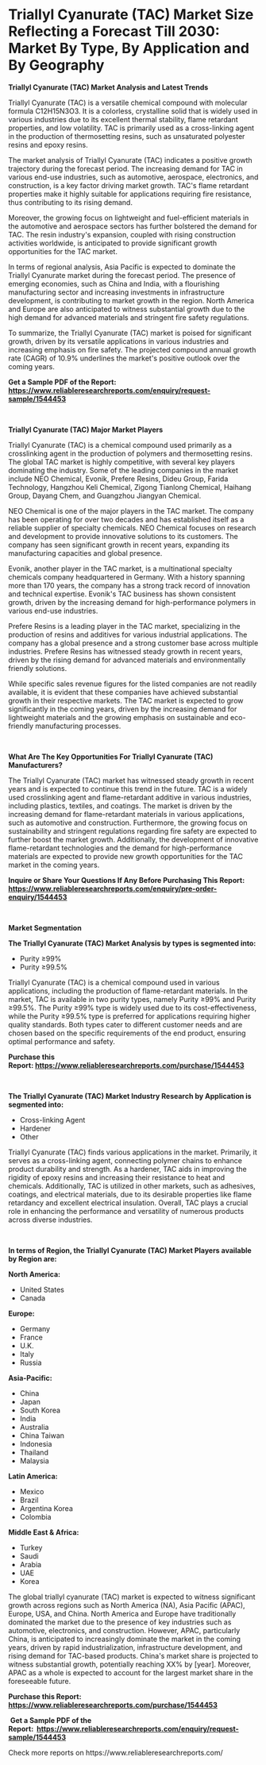<p><h1>Triallyl Cyanurate (TAC) Market Size Reflecting a Forecast Till 2030: Market By Type, By Application and By Geography</h1></p><p><strong>Triallyl Cyanurate (TAC) Market Analysis and Latest Trends</strong></p>
<p><p>Triallyl Cyanurate (TAC) is a versatile chemical compound with molecular formula C12H15N3O3. It is a colorless, crystalline solid that is widely used in various industries due to its excellent thermal stability, flame retardant properties, and low volatility. TAC is primarily used as a cross-linking agent in the production of thermosetting resins, such as unsaturated polyester resins and epoxy resins.</p><p>The market analysis of Triallyl Cyanurate (TAC) indicates a positive growth trajectory during the forecast period. The increasing demand for TAC in various end-use industries, such as automotive, aerospace, electronics, and construction, is a key factor driving market growth. TAC's flame retardant properties make it highly suitable for applications requiring fire resistance, thus contributing to its rising demand.</p><p>Moreover, the growing focus on lightweight and fuel-efficient materials in the automotive and aerospace sectors has further bolstered the demand for TAC. The resin industry's expansion, coupled with rising construction activities worldwide, is anticipated to provide significant growth opportunities for the TAC market.</p><p>In terms of regional analysis, Asia Pacific is expected to dominate the Triallyl Cyanurate market during the forecast period. The presence of emerging economies, such as China and India, with a flourishing manufacturing sector and increasing investments in infrastructure development, is contributing to market growth in the region. North America and Europe are also anticipated to witness substantial growth due to the high demand for advanced materials and stringent fire safety regulations.</p><p>To summarize, the Triallyl Cyanurate (TAC) market is poised for significant growth, driven by its versatile applications in various industries and increasing emphasis on fire safety. The projected compound annual growth rate (CAGR) of 10.9% underlines the market's positive outlook over the coming years.</p></p>
<p><strong>Get a Sample PDF of the Report:&nbsp; <a href="https://www.reliableresearchreports.com/enquiry/request-sample/1544453">https://www.reliableresearchreports.com/enquiry/request-sample/1544453</a></strong></p>
<p>&nbsp;</p>
<p><strong>Triallyl Cyanurate (TAC) Major Market Players</strong></p>
<p><p>Triallyl Cyanurate (TAC) is a chemical compound used primarily as a crosslinking agent in the production of polymers and thermosetting resins. The global TAC market is highly competitive, with several key players dominating the industry. Some of the leading companies in the market include NEO Chemical, Evonik, Prefere Resins, Dideu Group, Farida Technology, Hangzhou Keli Chemical, Zigong Tianlong Chemical, Haihang Group, Dayang Chem, and Guangzhou Jiangyan Chemical.</p><p>NEO Chemical is one of the major players in the TAC market. The company has been operating for over two decades and has established itself as a reliable supplier of specialty chemicals. NEO Chemical focuses on research and development to provide innovative solutions to its customers. The company has seen significant growth in recent years, expanding its manufacturing capacities and global presence.</p><p>Evonik, another player in the TAC market, is a multinational specialty chemicals company headquartered in Germany. With a history spanning more than 170 years, the company has a strong track record of innovation and technical expertise. Evonik's TAC business has shown consistent growth, driven by the increasing demand for high-performance polymers in various end-use industries.</p><p>Prefere Resins is a leading player in the TAC market, specializing in the production of resins and additives for various industrial applications. The company has a global presence and a strong customer base across multiple industries. Prefere Resins has witnessed steady growth in recent years, driven by the rising demand for advanced materials and environmentally friendly solutions.</p><p>While specific sales revenue figures for the listed companies are not readily available, it is evident that these companies have achieved substantial growth in their respective markets. The TAC market is expected to grow significantly in the coming years, driven by the increasing demand for lightweight materials and the growing emphasis on sustainable and eco-friendly manufacturing processes.</p></p>
<p>&nbsp;</p>
<p><strong>What Are The Key Opportunities For Triallyl Cyanurate (TAC) Manufacturers?</strong></p>
<p><p>The Triallyl Cyanurate (TAC) market has witnessed steady growth in recent years and is expected to continue this trend in the future. TAC is a widely used crosslinking agent and flame-retardant additive in various industries, including plastics, textiles, and coatings. The market is driven by the increasing demand for flame-retardant materials in various applications, such as automotive and construction. Furthermore, the growing focus on sustainability and stringent regulations regarding fire safety are expected to further boost the market growth. Additionally, the development of innovative flame-retardant technologies and the demand for high-performance materials are expected to provide new growth opportunities for the TAC market in the coming years.</p></p>
<p><strong>Inquire or Share Your Questions If Any Before Purchasing This Report: <a href="https://www.reliableresearchreports.com/enquiry/pre-order-enquiry/1544453">https://www.reliableresearchreports.com/enquiry/pre-order-enquiry/1544453</a></strong></p>
<p>&nbsp;</p>
<p><strong>Market Segmentation</strong></p>
<p><strong>The Triallyl Cyanurate (TAC) Market Analysis by types is segmented into:</strong></p>
<p><ul><li>Purity ≥99%</li><li>Purity ≥99.5%</li></ul></p>
<p><p>Triallyl Cyanurate (TAC) is a chemical compound used in various applications, including the production of flame-retardant materials. In the market, TAC is available in two purity types, namely Purity ≥99% and Purity ≥99.5%. The Purity ≥99% type is widely used due to its cost-effectiveness, while the Purity ≥99.5% type is preferred for applications requiring higher quality standards. Both types cater to different customer needs and are chosen based on the specific requirements of the end product, ensuring optimal performance and safety.</p></p>
<p><strong>Purchase this Report:&nbsp;<a href="https://www.reliableresearchreports.com/purchase/1544453">https://www.reliableresearchreports.com/purchase/1544453</a></strong></p>
<p>&nbsp;</p>
<p><strong>The Triallyl Cyanurate (TAC) Market Industry Research by Application is segmented into:</strong></p>
<p><ul><li>Cross-linking Agent</li><li>Hardener</li><li>Other</li></ul></p>
<p><p>Triallyl Cyanurate (TAC) finds various applications in the market. Primarily, it serves as a cross-linking agent, connecting polymer chains to enhance product durability and strength. As a hardener, TAC aids in improving the rigidity of epoxy resins and increasing their resistance to heat and chemicals. Additionally, TAC is utilized in other markets, such as adhesives, coatings, and electrical materials, due to its desirable properties like flame retardancy and excellent electrical insulation. Overall, TAC plays a crucial role in enhancing the performance and versatility of numerous products across diverse industries.</p></p>
<p>&nbsp;</p>
<p><strong>In terms of Region, the Triallyl Cyanurate (TAC) Market Players available by Region are:</strong></p>
<p>
    <p> <strong> North America: </strong>
        <ul>
            <li>United States</li>
            <li>Canada</li>
        </ul>
        </p> 
    <p> <strong> Europe: </strong>
        <ul>
            <li>Germany</li>
            <li>France</li>
            <li>U.K.</li>
            <li>Italy</li>
            <li>Russia</li>
        </ul>
        </p> 
    <p> <strong> Asia-Pacific: </strong>
        <ul>
            <li>China</li>
            <li>Japan</li>
            <li>South Korea</li>
            <li>India</li>
            <li>Australia</li>
            <li>China Taiwan</li>
            <li>Indonesia</li>
            <li>Thailand</li>
            <li>Malaysia</li>
        </ul>
        </p> 
    <p> <strong> Latin America: </strong>
        <ul>
            <li>Mexico</li>
            <li>Brazil</li>
            <li>Argentina Korea</li>
            <li>Colombia</li>
        </ul>
        </p> 
    <p> <strong> Middle East & Africa: </strong>
        <ul>
            <li>Turkey</li>
            <li>Saudi</li>
            <li>Arabia</li>
            <li>UAE</li>
            <li>Korea</li>
        </ul>
    </p>
    </p>
<p><p>The global triallyl cyanurate (TAC) market is expected to witness significant growth across regions such as North America (NA), Asia Pacific (APAC), Europe, USA, and China. North America and Europe have traditionally dominated the market due to the presence of key industries such as automotive, electronics, and construction. However, APAC, particularly China, is anticipated to increasingly dominate the market in the coming years, driven by rapid industrialization, infrastructure development, and rising demand for TAC-based products. China's market share is projected to witness substantial growth, potentially reaching XX% by [year]. Moreover, APAC as a whole is expected to account for the largest market share in the foreseeable future.</p></p>
<p><strong>Purchase this Report: <a href="https://www.reliableresearchreports.com/purchase/1544453">https://www.reliableresearchreports.com/purchase/1544453</a></strong></p>
<p>&nbsp;<strong>Get a Sample PDF of the Report:&nbsp;&nbsp;<a href="https://www.reliableresearchreports.com/enquiry/request-sample/1544453">https://www.reliableresearchreports.com/enquiry/request-sample/1544453</a></strong></p>
<p><strong></strong></p>
<p>Check more reports on https://www.reliableresearchreports.com/</p>